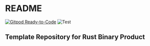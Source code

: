 # README

[![Gitpod Ready-to-Code](https://img.shields.io/badge/Gitpod-Ready--to--Code-blue?logo=gitpod)](https://gitpod.io/#https://github.com/oqch/factorio-better-reporter-agent)
![Test](https://github.com/oqch/factorio-better-reporter-agent/workflows/Test/badge.svg)

## Template Repository for Rust Binary Product
